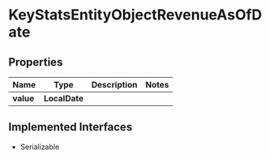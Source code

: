 

# KeyStatsEntityObjectRevenueAsOfDate


## Properties

Name | Type | Description | Notes
------------ | ------------- | ------------- | -------------
**value** | **LocalDate** |  | 


## Implemented Interfaces

* Serializable


